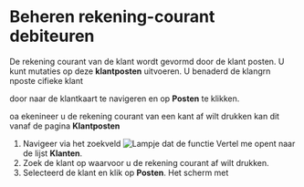 # Beheren rekening-courant debiteuren

De rekening courant van de klant wordt gevormd door de klant posten. U kunt mutaties op deze **klantposten** uitvoeren.
U benaderd de klangrn nposte cifieke klant

 door naar de klantkaart te navigeren en op **Posten** te klikken. 

 oa ekenineer u de rekening courant van een kant af wilt drukken kan dit vanaf de pagina **Klantposten**

1. Navigeer via het zoekveld ![Lampje dat de functie Vertel me opent](https://docs.microsoft.com/nl-NL/dynamics365/business-central/media/ui-search/search_small.png "Vertel me wat u wilt doen") naar de lijst **Klanten**.
2. Zoek de klant op waarvoor u de rekening courant af wilt drukken. 
3. Selecteerd de klant en klik op **Posten**. Het scherm met 
<!--stackedit_data:
eyJoaXN0b3J5IjpbNjY3NDA2MzQxLC0xNjE3NTcyMzkxLDIwNz
M2MDMwNzQsLTk3NTQ2NjIyMl19
-->